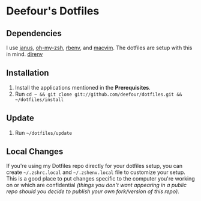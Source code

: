 # Deefour's Dotfiles

## Dependencies

I use [janus](https://github.com/carlhuda/janus),
[oh-my-zsh](https://github.com/robbyrussell/oh-my-zsh),
[rbenv](https://github.com/sstephenson/rbenv), and
[macvim](http://code.google.com/p/macvim/). The dotfiles are setup with
this in mind.
[direnv](https://github.com/zimbatm/direnv)

## Installation

 1. Install the applications mentioned in the **Prerequisites**.
 2. Run `cd ~ && git clone git://github.com/deefour/dotfiles.git && ~/dotfiles/install`

## Update

 1. Run `~/dotfiles/update`

## Local Changes

If you're using my Dotfiles repo directly for your dotfiles setup, you
can create `~/.zshrc.local` and `~/.zshenv.local` file to customize your setup.
This is a good place to put changes specific to the computer you're working on
or which are confidential *(things you don't want appearing in a public repo
should you decide to publish your own fork/version of this repo)*.
